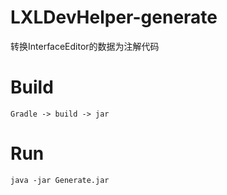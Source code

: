 # LXLDevHelper-generate
转换InterfaceEditor的数据为注解代码

# Build
~~~
Gradle -> build -> jar
~~~
# Run
~~~
java -jar Generate.jar
~~~
